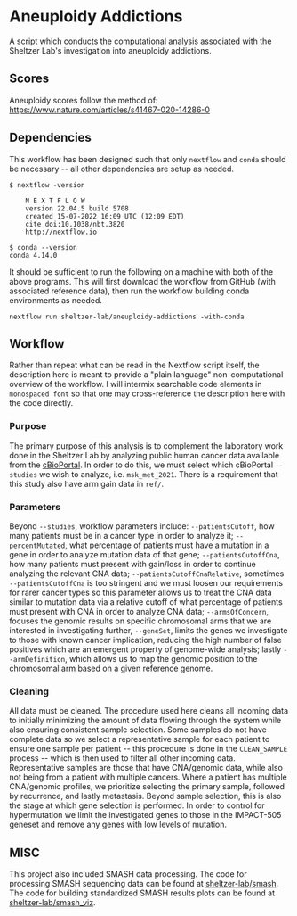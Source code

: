 # Aneuploidy Addictions

A script which conducts the computational analysis associated with the Sheltzer Lab's investigation into aneuploidy addictions.

## Scores

Aneuploidy scores follow the method of: https://www.nature.com/articles/s41467-020-14286-0

## Dependencies

This workflow has been designed such that only `nextflow` and `conda` should be necessary -- all other dependencies are setup as needed.

```console
$ nextflow -version

    N E X T F L O W
    version 22.04.5 build 5708
    created 15-07-2022 16:09 UTC (12:09 EDT)
    cite doi:10.1038/nbt.3820
    http://nextflow.io

```

```console
$ conda --version
conda 4.14.0
```

It should be sufficient to run the following on a machine with both of the above programs. This will first download the workflow from GitHub (with associated reference data), then run the workflow building conda environments as needed.

```console
nextflow run sheltzer-lab/aneuploidy-addictions -with-conda
```

## Workflow

Rather than repeat what can be read in the Nextflow script itself, the description here is meant to provide a "plain language" non-computational overview of the workflow. I will intermix searchable code elements in `monospaced font` so that one may cross-reference the description here with the code directly.

### Purpose

The primary purpose of this analysis is to complement the laboratory work done in the Sheltzer Lab by analyzing public human cancer data available from the [cBioPortal](https://www.cbioportal.org/). In order to do this, we must select which cBioPortal `--studies` we wish to analyze, i.e. `msk_met_2021`. There is a requirement that this study also have arm gain data in `ref/`.

### Parameters

Beyond `--studies`, workflow parameters include: `--patientsCutoff`, how many patients must be in a cancer type in order to analyze it; `--percentMutated`, what percentage of patients must have a mutation in a gene in order to analyze mutation data of that gene; `--patientsCutoffCna`, how many patients must present with gain/loss in order to continue analyzing the relevant CNA data; `--patientsCutoffCnaRelative`, sometimes `--patientsCutoffCna` is too stringent and we must loosen our requirements for rarer cancer types so this parameter allows us to treat the CNA data similar to mutation data via a relative cutoff of what percentage of patients must present with CNA in order to analyze CNA data; `--armsOfConcern`, focuses the genomic results on specific chromosomal arms that we are interested in investigating further, `--geneSet`, limits the genes we investigate to those with known cancer implication, reducing the high number of false positives which are an emergent property of genome-wide analysis; lastly `--armDefinition`, which allows us to map the genomic position to the chromosomal arm based on a given reference genome.

### Cleaning

All data must be cleaned. The procedure used here cleans all incoming data to initially minimizing the amount of data flowing through the system while also ensuring consistent sample selection. Some samples do not have complete data so we select a representative sample for each patient to ensure one sample per patient -- this procedure is done in the `CLEAN_SAMPLE` process -- which is then used to filter all other incoming data. Representative samples are those that have CNA/genomic data, while also not being from a patient with multiple cancers. Where a patient has multiple CNA/genomic profiles, we prioritize selecting the primary sample, followed by recurrence, and lastly metastasis. Beyond sample selection, this is also the stage at which gene selection is performed. In order to control for hypermutation we limit the investigated genes to those in the IMPACT-505 geneset and remove any genes with low levels of mutation.

## MISC

This project also included SMASH data processing. The code for processing SMASH sequencing data can be found at [sheltzer-lab/smash](https://github.com/sheltzer-lab/smash). The code for building standardized SMASH results plots can be found at [sheltzer-lab/smash_viz](https://github.com/sheltzer-lab/smash_viz).

